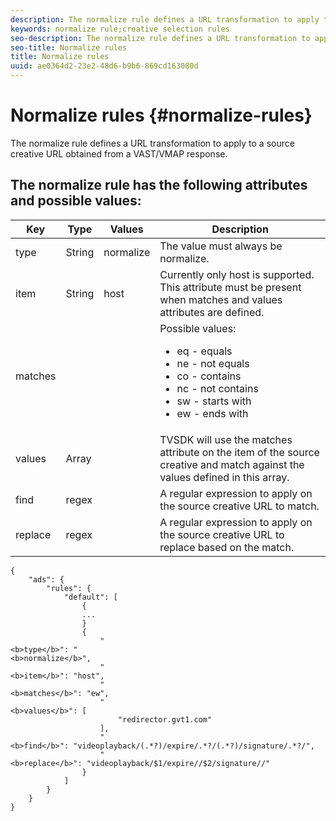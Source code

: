 ```yaml
---
description: The normalize rule defines a URL transformation to apply to a source creative URL obtained from a VAST/VMAP response.
keywords: normalize rule;creative selection rules
seo-description: The normalize rule defines a URL transformation to apply to a source creative URL obtained from a VAST/VMAP response.
seo-title: Normalize rules
title: Normalize rules
uuid: ae0364d2-23e2-48d6-b9b6-869cd163080d
---
```


# Normalize rules {#normalize-rules}

The normalize rule defines a URL transformation to apply to a source creative URL obtained from a VAST/VMAP response.

## The normalize rule has the following attributes and possible values:

<table id="table_ljp_tgx_hz">  
 <thead> 
  <tr> 
   <th class="entry"> Key</th> 
   <th class="entry"> Type</th> 
   <th class="entry"> Values</th> 
   <th class="entry"> Description</th> 
  </tr> 
 </thead>
 <tbody> 
  <tr> 
   <td><span class="codeph"> type</span></td> 
   <td><span class="codeph"> String</span></td> 
   <td><span class="codeph"> normalize</span></td> 
   <td>The value must always be <span class="codeph"> normalize</span>.</td> 
  </tr> 
  <tr> 
   <td><span class="codeph"> item</span></td> 
   <td><span class="codeph"> String</span></td> 
   <td><span class="codeph"> host</span></td> 
   <td>Currently only <span class="codeph"> host</span> is supported. This attribute must be present when <span class="codeph"> matches</span> and <span class="codeph"> values</span> attributes are defined.</td> 
  </tr> 
  <tr> 
   <td><span class="codeph"> matches</span></td> 
   <td></td> 
   <td></td> 
   <td>Possible values:
    <ul id="ul_tnf_2hx_hz"> 
     <li><span class="codeph"> eq</span> - equals</li> 
     <li><span class="codeph"> ne</span> - not equals</li> 
     <li><span class="codeph"> co</span> - contains</li> 
     <li><span class="codeph"> nc</span> - not contains</li> 
     <li><span class="codeph"> sw</span> - starts with</li> 
     <li><span class="codeph"> ew</span> - ends with</li> 
    </ul></td> 
  </tr> 
  <tr> 
   <td><span class="codeph"> values</span></td> 
   <td><span class="codeph"> Array</span></td> 
   <td></td> 
   <td>TVSDK will use the <span class="codeph"> matches</span> attribute on the <span class="codeph"> item</span> of the source creative and match against the values defined in this array.</td> 
  </tr> 
  <tr> 
   <td><span class="codeph"> find</span></td> 
   <td><span class="codeph"> regex</span></td> 
   <td></td> 
   <td> A regular expression to apply on the source creative URL to match.</td> 
  </tr> 
  <tr> 
   <td><span class="codeph"> replace</span></td> 
   <td><span class="codeph"> regex</span></td> 
   <td></td> 
   <td> A regular expression to apply on the source creative URL to replace based on the match.</td> 
  </tr> 
 </tbody> 
</table>

```
{
    "ads": {
        "rules": {
            "default": [
                {
                ...
                }
                {
                    "
<b>type</b>": "
<b>normalize</b>",
                    "
<b>item</b>": "host",
                    "
<b>matches</b>": "ew",
                    "
<b>values</b>": [
                        "redirector.gvt1.com"
                    ],
                    "
<b>find</b>": "videoplayback/(.*?)/expire/.*?/(.*?)/signature/.*?/",
                    "
<b>replace</b>": "videoplayback/$1/expire//$2/signature//"
                }                
            ]
        }
    }
}
```

